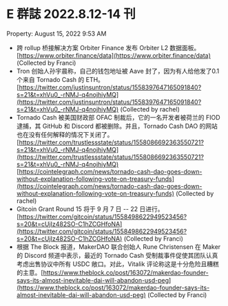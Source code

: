 # E 群誌 2022.8.12-14 刊

Property: August 15, 2022 9:53 AM

- 跨 rollup 桥接解决方案 Orbiter Finance 发布 Orbiter L2 数据面板。[https://www.orbiter.finance/data](https://www.orbiter.finance/data) (Collected by Franci)
- Tron 创始人孙宇晨称，自己的钱包地址被 Aave 封了，因为有人给他发了0.1 个来自 Tornado Cash 的 ETH。[https://twitter.com/justinsuntron/status/1558397647165091840?s=21&t=xhVu0_-rNMJ-q4nojhiyMQ](https://twitter.com/justinsuntron/status/1558397647165091840?s=21&t=xhVu0_-rNMJ-q4nojhiyMQ) (Collected by rachel)
- Tornado Cash 被美国财政部 OFAC 制裁后，它的一名开发者被荷兰的 FIOD 逮捕，其 GitHub 和 Discord 都被删除。并且，Tornado Cash DAO 的网站也在没有任何解释的情况下关闭了。[https://twitter.com/trustlessstate/status/1558086692363550721?s=21&t=xhVu0_-rNMJ-q4nojhiyMQ](https://twitter.com/trustlessstate/status/1558086692363550721?s=21&t=xhVu0_-rNMJ-q4nojhiyMQ)    [https://cointelegraph.com/news/tornado-cash-dao-goes-down-without-explanation-following-vote-on-treasury-funds](https://cointelegraph.com/news/tornado-cash-dao-goes-down-without-explanation-following-vote-on-treasury-funds) (Collected by rachel)
- Gitcoin Grant Round 15 将于 9 月 7 日 -- 22 日进行。[https://twitter.com/gitcoin/status/1558498622949523456?s=20&t=cUjIz482SO-C1hZCGHfoNA](https://twitter.com/gitcoin/status/1558498622949523456?s=20&t=cUjIz482SO-C1hZCGHfoNA) (Collected by Franci)
- 根据 The Block 报道，MakerDAO 联合创始人  Rune Christensen 在 Maker 的 Discord 频道中表示，最近的 Tornado Cash 受制裁事件促使其团队认真考虑出售协议中所有 USDC 敞口。对此，Vitalik 评论称这是十分危险且糟糕的主意。[https://www.theblock.co/post/163072/makerdao-founder-says-its-almost-inevitable-dai-will-abandon-usd-peg](https://www.theblock.co/post/163072/makerdao-founder-says-its-almost-inevitable-dai-will-abandon-usd-peg) (Collected by Franci)